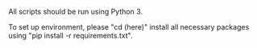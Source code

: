 All scripts should be run using Python 3.

To set up environment, please "cd (here)" install all necessary packages using "pip install -r requirements.txt".
